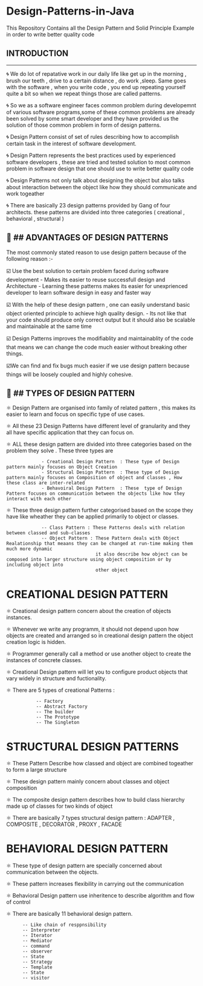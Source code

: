 # Design-Patterns-in-Java

This Repository Contains all the Design Pattern and Solid Principle Example in order to write better quality code


## INTRODUCTION
---------------

🌀 We do lot of repatative work in our daily life like get up in the morning , brush our teeth , drive to a certain distance , do work ,sleep.
Same goes with the software , when you write code , you end up repeating yourself quite a bit so when we repeat things those are called patterns.

🌀 So we as a software engineer faces common problem during developemnt of various software programs,some of these common problems are already been solved 
by some smart developer and they have provided us the solution of those common problem in form of design patterns.

🌀 Design Pattern consist of set of rules describing how to accomplish certain task in the interest of software development.

🌀 Design Pattern represents the best practices used by experienced software developers , these are tried and tested solution to most common problem in software design 
that one should use to write better quality code

🌀 Design Patterns not only talk about designing the object but also talks about interaction between the object like how they should communicate and work togeather

🌀 There are basically 23 design patterns provided by Gang of four architects. these patterns are divided into three categories ( creational , behavioral , structural )

🔼 ## ADVANTAGES OF DESIGN PATTERNS 
-----------------------------------

The most commonly stated reason to use design pattern because of the following reason :- 

☑️ Use the best solution to certain problem faced during software development 
             - Makes its easier to reuse successfull design and Architecture 
             - Learning these patterns makes its easier for unexprienced developer to learn software design in easy and faster way

☑️ With the help of these design pattern , one can easily understand basic object oriented principle to achieve high quality design.
                - Its not like that your code should produce only correct output but it should also be scalable and maintainable at the same time
                
☑️ Design Patterns improves the modifiablity and maintainablity of the code that means we can change the code much easier without breaking other things.

☑️We can find and fix bugs much easier if we use design pattern because things will be loosely coupled and highly cohesive.



🔼 ## TYPES OF DESIGN PATTERN 
------------------------------

⚛️ Design Pattern are organised into family of related pattern , this makes its easier to learn and focus on specific type of use cases. 
 
⚛️ All these 23 Design Patterns have different level of granularity and they all have specific application that they can focus on.

⚛️ ALL these design pattern are divided into three categories based on the problem they solve . These three types are
                 
                 - Creational Design Pattern  : These type of Design pattern mainly focuses on Object Creation 
                 - Structural Design Pattern  : These type of Design pattern mainly focuses on Composition of object and classes , How these class are inter-related  
                 - Behavoiral Design Pattern  : These  type of Design Pattern focuses on communication between the objects like how they interact with each other
                 
⚛️ These three design pattern further categorised based on the scope they have like wheather they can be applied primarily to object or classes.

                 -- Class Pattern : These Patterns deals with relation between classed and sub-classes  
                 -- Object Pattern : These Pattern deals with Object Realationship that meaans they can be changed at run-time making them much more dynamic
                                     it also describe how object can be composed into larger structure using object composition or by including object into 
                                     other object 
                                     
                                     
CREATIONAL DESIGN PATTERN 
=========================


⚛️ Creational design pattern concern about the creation of objects instances.

⚛️ Whenever we write any programm, it should not depend upon how objects are created and arranged so in creational design pattern the object creation logic is hidden.

⚛️ Programmer generally call a method or use another object to create the instances of concrete classes.

⚛️ Creational Design pattern will let you to configure product objects that vary widely in structure and fuctionality.

⚛️ There are 5 types of creational Patterns : 
               
               -- Factory 
               -- Abstract Factory 
               -- The builder
               -- The Prototype 
               -- The Singleton 
 
 
 STRUCTURAL DESIGN PATTERNS 
 ==========================
 
⚛️ These Pattern Describe how classed and object are combined togeather to form a large structure 
 
⚛️ These design pattern mainly concern about classes and object composition 

⚛️ The composite design pattern describes how to build class hierarchy made up of classes for two kinds of object 

⚛️ There are basically 7 types structural design pattern : ADAPTER , COMPOSITE , DECORATOR , PROXY , FACADE 
 
 
BEHAVIORAL DESIGN PATTERN
=========================


⚛️ These type of design pattern are specially concerned about communication between the objects.

⚛️ These pattern increases flexibility in carrying out the communication 

⚛️ Behavioral Design pattern use inheritence to describe algorithm and flow of control 

⚛️ There are basically 11 behavioral design pattern.

          -- Like chain of resppnsibility 
          -- Interpreter 
          -- Iterator 
          -- Mediator
          -- command
          -- observer
          -- State 
          -- Strategy 
          -- Template 
          -- State 
          -- visitor 
          
          
          



                 


                  

